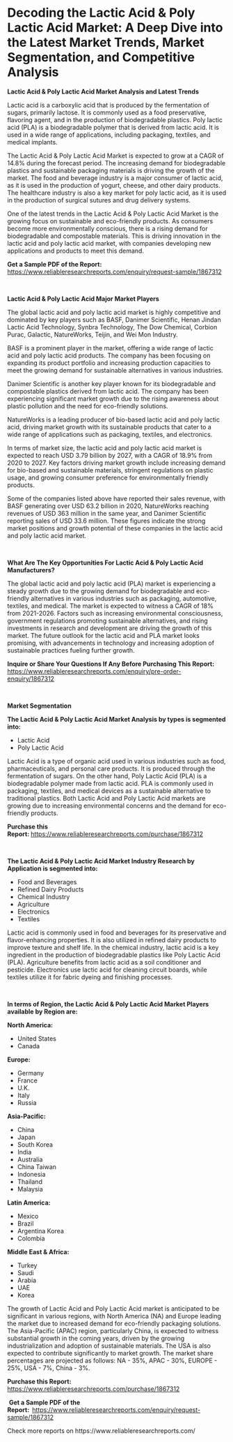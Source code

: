 <p><h1>Decoding the Lactic Acid & Poly Lactic Acid Market: A Deep Dive into the Latest Market Trends, Market Segmentation, and Competitive Analysis</h1></p><p><strong>Lactic Acid & Poly Lactic Acid Market Analysis and Latest Trends</strong></p>
<p><p>Lactic acid is a carboxylic acid that is produced by the fermentation of sugars, primarily lactose. It is commonly used as a food preservative, flavoring agent, and in the production of biodegradable plastics. Poly lactic acid (PLA) is a biodegradable polymer that is derived from lactic acid. It is used in a wide range of applications, including packaging, textiles, and medical implants.</p><p>The Lactic Acid & Poly Lactic Acid Market is expected to grow at a CAGR of 14.8% during the forecast period. The increasing demand for biodegradable plastics and sustainable packaging materials is driving the growth of the market. The food and beverage industry is a major consumer of lactic acid, as it is used in the production of yogurt, cheese, and other dairy products. The healthcare industry is also a key market for poly lactic acid, as it is used in the production of surgical sutures and drug delivery systems.</p><p>One of the latest trends in the Lactic Acid & Poly Lactic Acid Market is the growing focus on sustainable and eco-friendly products. As consumers become more environmentally conscious, there is a rising demand for biodegradable and compostable materials. This is driving innovation in the lactic acid and poly lactic acid market, with companies developing new applications and products to meet this demand.</p></p>
<p><strong>Get a Sample PDF of the Report:&nbsp;</strong> <a href="https://www.reliableresearchreports.com/enquiry/request-sample/1867312">https://www.reliableresearchreports.com/enquiry/request-sample/1867312</a></p>
<p>&nbsp;</p>
<p><strong>Lactic Acid & Poly Lactic Acid Major Market Players</strong></p>
<p><p>The global lactic acid and poly lactic acid market is highly competitive and dominated by key players such as BASF, Danimer Scientific, Henan Jindan Lactic Acid Technology, Synbra Technology, The Dow Chemical, Corbion Purac, Galactic, NatureWorks, Teijin, and Wei Mon Industry.</p><p>BASF is a prominent player in the market, offering a wide range of lactic acid and poly lactic acid products. The company has been focusing on expanding its product portfolio and increasing production capacities to meet the growing demand for sustainable alternatives in various industries.</p><p>Danimer Scientific is another key player known for its biodegradable and compostable plastics derived from lactic acid. The company has been experiencing significant market growth due to the rising awareness about plastic pollution and the need for eco-friendly solutions.</p><p>NatureWorks is a leading producer of bio-based lactic acid and poly lactic acid, driving market growth with its sustainable products that cater to a wide range of applications such as packaging, textiles, and electronics.</p><p>In terms of market size, the lactic acid and poly lactic acid market is expected to reach USD 3.79 billion by 2027, with a CAGR of 18.9% from 2020 to 2027. Key factors driving market growth include increasing demand for bio-based and sustainable materials, stringent regulations on plastic usage, and growing consumer preference for environmentally friendly products.</p><p>Some of the companies listed above have reported their sales revenue, with BASF generating over USD 63.2 billion in 2020, NatureWorks reaching revenues of USD 363 million in the same year, and Danimer Scientific reporting sales of USD 33.6 million. These figures indicate the strong market positions and growth potential of these companies in the lactic acid and poly lactic acid market.</p></p>
<p>&nbsp;</p>
<p><strong>What Are The Key Opportunities For Lactic Acid & Poly Lactic Acid Manufacturers?</strong></p>
<p><p>The global lactic acid and poly lactic acid (PLA) market is experiencing a steady growth due to the growing demand for biodegradable and eco-friendly alternatives in various industries such as packaging, automotive, textiles, and medical. The market is expected to witness a CAGR of 18% from 2021-2026. Factors such as increasing environmental consciousness, government regulations promoting sustainable alternatives, and rising investments in research and development are driving the growth of this market. The future outlook for the lactic acid and PLA market looks promising, with advancements in technology and increasing adoption of sustainable practices fueling further growth.</p></p>
<p><strong>Inquire or Share Your Questions If Any Before Purchasing This Report:</strong> <a href="https://www.reliableresearchreports.com/enquiry/pre-order-enquiry/1867312">https://www.reliableresearchreports.com/enquiry/pre-order-enquiry/1867312</a></p>
<p>&nbsp;</p>
<p><strong>Market Segmentation</strong></p>
<p><strong>The Lactic Acid & Poly Lactic Acid Market Analysis by types is segmented into:</strong></p>
<p><ul><li>Lactic Acid</li><li>Poly Lactic Acid</li></ul></p>
<p><p>Lactic Acid is a type of organic acid used in various industries such as food, pharmaceuticals, and personal care products. It is produced through the fermentation of sugars. On the other hand, Poly Lactic Acid (PLA) is a biodegradable polymer made from lactic acid. PLA is commonly used in packaging, textiles, and medical devices as a sustainable alternative to traditional plastics. Both Lactic Acid and Poly Lactic Acid markets are growing due to increasing environmental concerns and the demand for eco-friendly products.</p></p>
<p><strong>Purchase this Report:&nbsp;</strong><a href="https://www.reliableresearchreports.com/purchase/1867312">https://www.reliableresearchreports.com/purchase/1867312</a></p>
<p>&nbsp;</p>
<p><strong>The Lactic Acid & Poly Lactic Acid Market Industry Research by Application is segmented into:</strong></p>
<p><ul><li>Food and Beverages</li><li>Refined Dairy Products</li><li>Chemical Industry</li><li>Agriculture</li><li>Electronics</li><li>Textiles</li></ul></p>
<p><p>Lactic acid is commonly used in food and beverages for its preservative and flavor-enhancing properties. It is also utilized in refined dairy products to improve texture and shelf life. In the chemical industry, lactic acid is a key ingredient in the production of biodegradable plastics like Poly Lactic Acid (PLA). Agriculture benefits from lactic acid as a soil conditioner and pesticide. Electronics use lactic acid for cleaning circuit boards, while textiles utilize it for fabric dyeing and finishing processes.</p></p>
<p>&nbsp;</p>
<p><strong>In terms of Region, the Lactic Acid & Poly Lactic Acid Market Players available by Region are:</strong></p>
<p>
    <p> <strong> North America: </strong>
        <ul>
            <li>United States</li>
            <li>Canada</li>
        </ul>
        </p> 
    <p> <strong> Europe: </strong>
        <ul>
            <li>Germany</li>
            <li>France</li>
            <li>U.K.</li>
            <li>Italy</li>
            <li>Russia</li>
        </ul>
        </p> 
    <p> <strong> Asia-Pacific: </strong>
        <ul>
            <li>China</li>
            <li>Japan</li>
            <li>South Korea</li>
            <li>India</li>
            <li>Australia</li>
            <li>China Taiwan</li>
            <li>Indonesia</li>
            <li>Thailand</li>
            <li>Malaysia</li>
        </ul>
        </p> 
    <p> <strong> Latin America: </strong>
        <ul>
            <li>Mexico</li>
            <li>Brazil</li>
            <li>Argentina Korea</li>
            <li>Colombia</li>
        </ul>
        </p> 
    <p> <strong> Middle East & Africa: </strong>
        <ul>
            <li>Turkey</li>
            <li>Saudi</li>
            <li>Arabia</li>
            <li>UAE</li>
            <li>Korea</li>
        </ul>
    </p>
    </p>
<p><p>The growth of Lactic Acid and Poly Lactic Acid market is anticipated to be significant in various regions, with North America (NA) and Europe leading the market due to increased demand for eco-friendly packaging solutions. The Asia-Pacific (APAC) region, particularly China, is expected to witness substantial growth in the coming years, driven by the growing industrialization and adoption of sustainable materials. The USA is also expected to contribute significantly to market growth. The market share percentages are projected as follows: NA - 35%, APAC - 30%, EUROPE - 25%, USA - 7%, China - 3%.</p></p>
<p><strong>Purchase this Report: </strong><a href="https://www.reliableresearchreports.com/purchase/1867312">https://www.reliableresearchreports.com/purchase/1867312</a></p>
<p>&nbsp;<strong>Get a Sample PDF of the Report:&nbsp;&nbsp;</strong><a href="https://www.reliableresearchreports.com/enquiry/request-sample/1867312">https://www.reliableresearchreports.com/enquiry/request-sample/1867312</a></p>
<p><strong></strong></p>
<p>Check more reports on https://www.reliableresearchreports.com/</p>